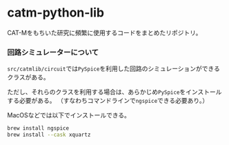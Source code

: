 # catm-python-lib

CAT-Mをもちいた研究に頻繁に使用するコードをまとめたリポジトリ。

### 回路シミュレーターについて

`src/catmlib/circuit`では`PySpice`を利用した回路のシミュレーションができるクラスがある。

ただし、それらのクラスを利用する場合は、あらかじめ`PySpice`をインストールする必要がある。
（すなわちコマンドラインで`ngspice`できる必要あり。）

MacOSなどでは以下でインストールできる。

```zsh
brew install ngspice
brew install --cask xquartz
```
